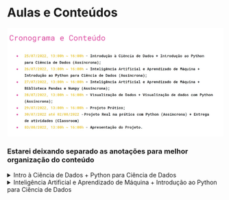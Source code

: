 # Aulas e Conteúdos

![Cronograma](images/cronograma.png)

### Estarei deixando separado as anotações para melhor organização do conteúdo

<details>
<summary>Intro à Ciência de Dados + Python para Ciência de Dados</summary>

# Currículo de um Cientista de Dados
- Geralmente um profissional multidisciplinar, podendo vir de diversas áreas
- Possui conhecimentos em:
    - R, Python e SQL (Linguagens de análise e extração de dados)
    - Estatística e AI/Machine Learning
    - Tableu, PowerBI, streamlit, etc… (Tecnologia de visualização de dados e criação de relatórios)
    - Negócios e produtos

# Mercado de Trabalho
- Setor de varejo/saúde/financeiro/marketing
    - 9 posição em alta em 2022
    - 60 mil vagas não ocupadas em 2021
    - Média salárial de 6k-9k

# Intro a Ciência de Dados

- Combinação de cic, estat e mat que pode ser usada interdisciplinarmente
- Processo de extrair info através de dados
- Identificar tendências
- Dados → Análise → Decisão → Ação
    - O que aconteceu?
    - Por que aconteceu?
    - Acontecerá novamente?
    - O que deve ser feito?


![Competencias](images/competencias.png)

# Tipos de Modelo
- Descrição de fenômenos do mundo real e digital
- Geração de valor a negócios
- Automatizar processos para operações de:
    - Inferência/Predição
    - Classificação
    - Agrupamento
    - Recomendação
    # Modelos de Classificação
      - Modelo supervisionado, rotulado manualmente
    # Modelos de Agrupamento/Clusterização
      - Enviar um conjunto de características para a máquina para ela atribuir à um modelo específico
        - Agrupa bancos de dados com características comuns
        - Eu, como humano, posso rotular esses grupos que são agrupados
    # Modelos de Recomendação
      - Modelo colaborativo → Renner, Netflix, Amazon
      - Modelo pessoal → Netflix, Instagram, Tiktok

# Etapas de Geração de um Modelo
![Divisão de Dados](images/divisao_dados.png)

- Entrada de Dados
  - Separados entre treinamento e teste, um com ajuda humana e outro para testar a capacidade da máquina
- Coleta/Organização
  - Dados podem vir de múltiplas fontes
  - Tipicamente desorganizados
  - A combinação de múltiplas fontes de dados tem como objetivo criar modelos mais acurados
- Tratamento
    - Descarte
        - Dados em brancco
        - Dados de má qualidade
        - Anomalias
    - Preenchimento de dados faltantes
        - Interpolação
        - Substituição por valores de média, moda ou mediana
    - Transformação
        - Normalização
        - Codificação
        - Engenharia de características
- Concepção do modelo
  - Separação da base de dados entre teste e treinamento
      - No treinamento a gente dá o rótulo das características, ou seja, o resultado com base na entrada
  - Escolha do modelo conforme a aplicação:
      - Classificação ou Predição
          - KNN
          - ARIMA
          - Long-Short Term Memory
          - Neural networks
          - …
      - Agrupamento
          - K-means
          - Mean-shift clustering
          - DBSCAN
          - Gaussian Mixture Models
          - …
      - Recomendação
          - Collaborative filtering
          - Content-based filtering
- Avaliação dos resultados
- Validação
    - Teste
        - Teste de hipótese (análise do p-valor) e confirmação de tese
        - Validação cruzada
        - Análise de métricas de avaliação
            - Acurácia, precisão, erro médio absoluto
    - Aprovação do resultado por gestores e clientes
- Implantação
      - Lançamento do modelo em produção
      - Geração de valor ao negócio
      - Monitoramento e aprimoramento contínuo do modelo
# Mãos à obra!
- No exercicio1.py estarei tentando realizar um exercicio presente no enunciado que está explícito dentro do próprio código em forma de comentário.
</details>

<details>
<summary>Inteligência Artificial e Aprendizado de Máquina + Introdução ao Python para Ciência de Dados</summary>

# Introdução à Inteligência Artificial

## Dividido em 4 definições:
- Pensamento humanizado

    > O fascinante esforço de fazer computadores pensar… Máquinas com mentes, no completo sentido literal. (Haugeland, 1985)
    >

    > A automação de atividades que associamos com pensamento humano, atividades como tomada de decisão, resolução de problema, aprendizado… (Bellman, 1978)
    >
- Pensamento racional

    > É o estudo das faculdades mentais através de modelos computacionais (Charniak e McDermott, 1985)
    >

    > É o estudo da computação que torna possível sentir, racionalizar, e agir. (Winston, 1992)
    >
- Agir humanamente

    > É a arte de construir máquinas que executam funções que demandam
    inteligência, quando executadas por pessoas. (Kurzweil, 1990)
    >

    > É o estudo de como fazer computadores realizarem coisas que, no
    momento, as pessoas fazem de maneira melhor. (Rich and Knight, 1991)
    >
- Agir racionalmente

    > Inteligência computacional é o estudo da criação de agentes
    inteligentes.” (Poole et al., 1998)
    >

    > IA se preocupa com comportamento inteligente em artefatos. (Nilsson, 1998)


# Teste de Turing
- Agir humanamente da máquina
- Um computador é aprovado no teste de Turing se um humano, após fazer uma série de perguntas, não sabe distinguir se as respostas são de uma máquina ou de outro humano.
- Para uma máquina passar nesse teste, demandaria:
    - Processamento de linguagem natural, ou seja, se comunicar em algum idioma
    - Representação de conhecimento, ou seja, armazenar o que vê e ouve
    - Raciocínio automático, ou seja, usar o conhecimento armazenado para responder perguntas e chegar à conclusões
    - Aprendizado de máquina, que é adaptar-se à novas circunstâncias, identificar padrões e fazer generalizações
# Atlas <3
- Boston Dynamics
- Área da robótica
- OBS.: Me lembra muito minha vontade de trabalhar com robótica, reabilitação, exoesqueletos e impulsos elétricos
# Dall-E
- Rede neural que reproduz imagens por instruções de texto
# Aprendizado de Máquina
- Sub-área do campo da inteligência artificial
- Capacidade da máquina de imitar o comportamento inteligente humano
- Divide-se em:
    - Aprendizado supervisionado (dados rotulados)
    - Aprendizado não-supervisionado (dados não-rotulados)
    - Aprendizado por reforço (tentativa e erro)

# Mãos à obra!

    Utilize os algoritmos K-NN e Árvore de Decisão para classificar pétalas do conjunto de dados Iris

# Métricas de avaliação
- Matriz de confusão
![Matriz de Confusão](images/matriz_de_confusao.png)

- Métricas de avaliação de classificação
![Métricas Classificação](images/metricas_avaliacao.png)

- Diferença entre acurácia e precisão
    - O modelo acurado geralmente acerta o alvo, enquanto o preciso é ter consistência nos resultados
![Exemplos Acurácia e Precisão](images/exemplos_acuracia_precisao.png)

- Viés e Variância
    - É preferível que sejam baixos para que sejam resultados acurados e com pouco erro mínimo
![Modelos Viés e Variância](images/modelos_vies_variancia.png)

  - Nesse gráfico, é possível enxergar a relação entre viés e variância
![Graficos Viés e Variância](images/grafico_vies_variancia.png)

# Análise de Regressão
  - Objetiva gerar modelos matemáticos ajustados a um conjunto de dados
  - O modelo define e prevê padrões no conjunto de dados
  - O melhor modelo é definido de acordo com uma função de erro, a qual deve ser minimizada
  - Tipos comuns de modelos regressivos:
      - Linear
      - Polinomial
      - Logístico (Classificação Binária)
![Graficos Modelos Regressivos](images/graficos_modelos_regressivos.png)

# Modelo de regressão: avaliação de erro
- Funções comuns:
  - Erro médio absoluto (MAE)
  - Erro quadrático médio (MSE)
  - Raiz do erro quadrático médio (RMSE)
  - Erro percentual absoluto médio (MAPE)

</details>
